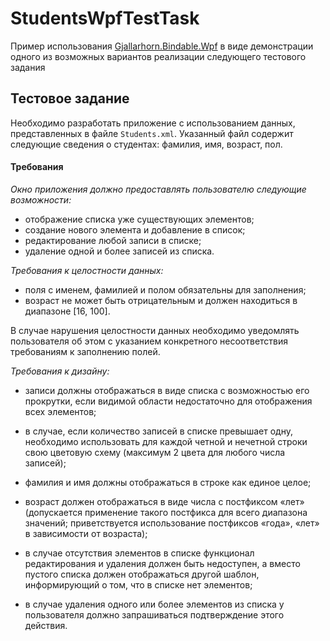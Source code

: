 # StudentsWpfTestTask
Пример использования [Gjallarhorn.Bindable.Wpf](https://github.com/ReedCopsey/Gjallarhorn.Bindable) в виде демонстрации одного из возможных вариантов реализации следующего тестового задания 

## Тестовое задание
Необходимо разработать приложение с использованием данных, представленных в файле `Students.xml`. Указанный файл содержит следующие сведения о студентах: фамилия, имя, возраст, пол.

#### Требования

_Окно приложения должно предоставлять пользователю следующие возможности:_

*	отображение списка уже существующих элементов;
*	создание нового элемента и добавление в список;
*	редактирование любой записи в списке; 
*	удаление одной и более записей из списка.

_Требования к целостности данных:_

*	поля с именем, фамилией и полом обязательны для заполнения;
*	возраст не может быть отрицательным и должен находиться в диапазоне [16, 100].

В случае нарушения целостности данных необходимо уведомлять пользователя об этом с указанием конкретного несоответствия требованиям к заполнению полей. 

_Требования к дизайну:_
*	записи должны отображаться в виде списка с возможностью его прокрутки, если видимой области недостаточно для отображения всех элементов;

*	в случае, если количество записей в списке превышает одну, необходимо использовать для каждой четной и нечетной строки свою цветовую схему (максимум 2 цвета для любого числа записей);

*	фамилия и имя должны отображаться в строке как единое целое;

*	возраст должен отображаться в виде числа с постфиксом «лет» (допускается применение такого постфикса для всего диапазона значений; приветствуется использование постфиксов «года», «лет» в зависимости от возраста);

*	в случае отсутствия элементов в списке функционал редактирования и удаления должен быть недоступен, а вместо пустого списка должен отображаться другой шаблон, информирующий о том, что в списке нет элементов;

*	в случае удаления одного или более элементов из списка у пользователя должно запрашиваться подтверждение этого действия.
